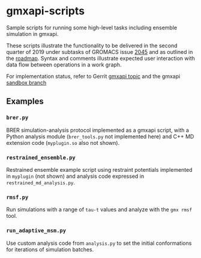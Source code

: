 # gmxapi-scripts

Sample scripts for running some high-level tasks including ensemble simulation in gmxapi.

These scripts illustrate the functionality to be delivered in the second quarter of 2019 under subtasks
 of 
GROMACS issue [2045](https://redmine.gromacs.org/issues/2045)
and as outlined in the 
[roadmap](https://redmine.gromacs.org/projects/gromacs/repository/revisions/master/entry/python_packaging/roadmap.rst).
Syntax and comments illustrate expected user interaction with data flow between operations in a work graph.

For implementation status, refer to Gerrit [gmxapi topic](https://gerrit.gromacs.org/q/topic:%22gmxapi%22) and the 
gmxapi 
[sandbox branch](https://github.com/kassonlab/gromacs-gmxapi/commits/kassonLabFork)

## Examples

### `brer.py`

BRER simulation-analysis protocol implemented as a gmxapi script, with a Python analysis
 module (`brer_tools.py` not implemented here) and C++ MD extension code (`myplugin.so` also not shown).

### `restrained_ensemble.py`

Restrained ensemble example script using restraint potentials implemented in `myplugin` (not shown) and analysis code
 expressed in `restrained_md_analysis.py`.

### `rmsf.py`

Run simulations with a range of `tau-t` values and analyze
with the `gmx rmsf` tool.

### `run_adaptive_msm.py`

Use custom analysis code from `analysis.py` to set the initial conformations for iterations of simulation batches.
